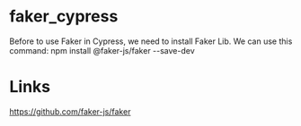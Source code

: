 # faker_cypress

Before to use Faker in Cypress, we need to install Faker Lib.
We can use this command:
npm install @faker-js/faker --save-dev

# Links
https://github.com/faker-js/faker

